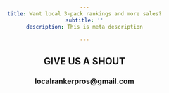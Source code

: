 ```yaml
---
title: Want local 3-pack rankings and more sales?
subtitle: ''
description: This is meta description

---
```

<!DOCTYPE html>

<html>

<head>

<style>

h1 {text-align: center;}

p {text-align: center;}

div {text-align: center;}

</style>

</head>

<body>

<!DOCTYPE html>

<html>

<head>

<style> 

\#example1 {

  border: 1px solid;

  padding: 10px;

  box-shadow: 5px 10px;

}

</style>

</head>

<body>

<div id="example1">

<h2>GIVE US A SHOUT</h2>

<h3>localrankerpros@gmail.com<h3>

</div>

</body>

</html>